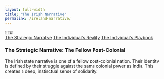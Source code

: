 ```yaml
---
layout: full-width
title: "The Irish Narrative"
permalink: /ireland-narrative/
---
```


<div class="flag-container">
  <span title="Ireland" role="img" aria-label="Ireland Flag">🇮🇪</span>
</div>

<div class="master-detail-container">
  <div class="master-pane">
    <a href="#strategic" class="master-link active">The Strategic Narrative</a>
    <a href="#reality" class="master-link">The Individual's Reality</a>
    <a href="#playbook" class="master-link">The Individual's Playbook</a>
  </div>
  <div class="detail-pane">
    <div id="strategic" class="detail-content">
      <h3>The Strategic Narrative: The Fellow Post-Colonial</h3>
      <p>The Irish state narrative is one of a fellow post-colonial nation. Their identity is defined by their struggle against the same colonial power as India. This creates a deep, instinctual sense of solidarity.</p>
    </div>
    <div id="reality" class="detail-content" style="display:none;">
      <h3>The Individual's Reality: The Brother-in-Arms</h3>
      <p>The on-the-ground experience for an Indian in Ireland is likely to be one of the most positive in the Western world.</p>
      <ul>
        <li><strong>Absence of Condescension:</strong> You are highly unlikely to encounter the "Expert Gaze" or the sense of superiority that can mark interactions in the UK. The relationship is one between two equals who have a shared history of struggle.</li>
        <li><strong>Genuine Warmth:</strong> There is a genuine warmth and a sense of a shared, "underdog" history that can lead to immediate and authentic connections. You do not need to explain the pain of colonialism to the Irish; it is their own story.</li>
        <li><strong>A Modern Tech Partnership:</strong> This historical goodwill is now reinforced by a strong modern economic relationship, with Dublin being a major European tech hub for thousands of Indian professionals.</li>
      </ul>
    </div>
    <div id="playbook" class="detail-content" style="display:none;">
      <h3>The Individual's Playbook</h3>
      <ol>
        <li><strong>Assume Goodwill:</strong> This is one of the few Western countries where you can and should assume a baseline of goodwill and a shared historical perspective.</li>
        <li><strong>Acknowledge the Shared History:</strong> Mentioning the connection between the Irish and Indian independence movements is a powerful way to build an immediate and strong rapport.</li>
        <li><strong>See it as a Model:</strong> The Irish-Indian relationship is a powerful model for what a healthy, respectful, post-colonial relationship can look like, standing in stark contrast to the narrative from its neighbor.</li>
      </ol>
    </div>
  </div>
</div>

<script>
  const links = document.querySelectorAll('.master-link');
  const contents = document.querySelectorAll('.detail-content');

  links.forEach(link => {
    link.addEventListener('click', function(e) {
      e.preventDefault();
      const targetId = this.getAttribute('href').substring(1);

      links.forEach(l => l.classList.remove('active'));
      this.classList.add('active');

      contents.forEach(content => {
        if (content.id === targetId) {
          content.style.display = 'block';
        } else {
          content.style.display = 'none';
        }
      });
    });
  });
</script>